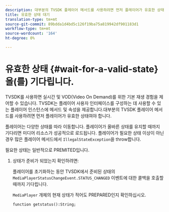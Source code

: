 ```yaml
---
description: 대부분의 TVSDK 플레이어 메서드를 사용하려면 먼저 플레이어가 유효한 상태여야 합니다.
title: 유효한 상태 대기
translation-type: tm+mt
source-git-commit: 89bdda1d4bd5c126f19ba75a819942df901183d1
workflow-type: tm+mt
source-wordcount: '164'
ht-degree: 0%

---
```



# 유효한 상태 {#wait-for-a-valid-state}을(를) 기다립니다.

TVSDK를 사용하면 실시간 및 VOD(Video On Demand)를 위한 기본 재생 경험을 제어할 수 있습니다. TVSDK는 플레이어 사용자 인터페이스를 구성하는 데 사용할 수 있는 플레이어 인스턴스에 메서드 및 속성을 제공합니다.대부분의 TVSDK 플레이어 메서드를 사용하려면 먼저 플레이어가 유효한 상태여야 합니다.

플레이어는 다양한 상태를 따라 이동합니다. 플레이어가 올바른 상태를 유지할 때까지 기다리면 미디어 리소스가 성공적으로 로드됩니다. 플레이어가 필요한 상태 이상이 아닌 경우 많은 플레이어 메서드에서 `IllegalStateException`을 throw합니다.

필요한 상태는 일반적으로 PREMITED입니다.

1. 상태가 준비가 되었는지 확인하려면:

   플레이어를 초기화하는 동안 TVSDK에서 준비된 상태의 `MediaPlayerStatusChangeEvent.STATUS_CHANGED` 이벤트에 대한 콜백을 호출할 때까지 기다립니다.

   `MediaPlayer` 개체의 현재 상태가 적어도 PREPARED인지 확인하십시오.

   ```
   function getstatus():String;
   ```
